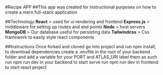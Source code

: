 #Recipe APP
##This app was created for instructional purposes on how to create a mern full-stack application

##Technology
**React** > used for ui rendering and frontend
**Express.js** > middleware for setting up routes and end points
**Node** > host servers
**MongoDB** > Our database useful for persisting data
**Tailwindcss** > Css framework to easily style react components

##Instructions
Once forked and cloned
go into project and run npm install, to download dependencies
create a .envfile in the root of your backend folder and add a variable for your PORT and ATLAS_URI label them as such
run npm run dev in your backend to start serve
run npm run dev in frontend to start react project

